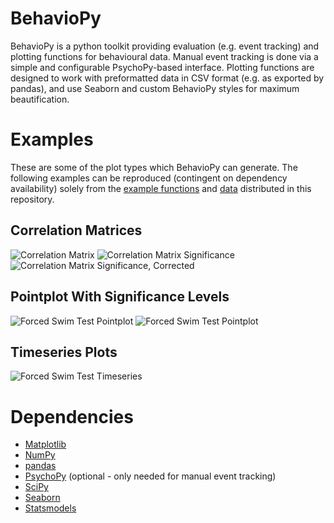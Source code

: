 # BehavioPy

BehavioPy is a python toolkit providing evaluation (e.g. event tracking) and plotting functions for behavioural data.
Manual event tracking is done via a simple and configurable PsychoPy-based interface.
Plotting functions are designed to work with preformatted data in CSV format (e.g. as exported by pandas), and use Seaborn and custom BehavioPy styles for maximum beautification.

# Examples

These are some of the plot types which BehavioPy can generate. 
The following examples can be reproduced (contingent on dependency availability) solely from the [example functions](behaviopy/examples.py) and [data](example_data) distributed in this repository.

## Correlation Matrices

![Correlation Matrix](http://www.chymera.eu/examples/behaviopy/corr.png "Correlation Matrix")
![Correlation Matrix Significance](http://www.chymera.eu/examples/behaviopy/corr_p.png "")
![Correlation Matrix Significance, Corrected](http://www.chymera.eu/examples/behaviopy/corr_pc.png "")

## Pointplot With Significance Levels

![Forced Swim Test Pointplot](http://chymera.eu/examples/behaviopy/fst_p.png "")
![Forced Swim Test Pointplot](http://chymera.eu/examples/behaviopy/sp_p.png "")

## Timeseries Plots

![Forced Swim Test Timeseries](http://chymera.eu/examples/behaviopy/fst_ts.png "")


# Dependencies

* [Matplotlib](http://matplotlib.org/)
* [NumPy](http://www.numpy.org/)
* [pandas](http://pandas.pydata.org/)
* [PsychoPy](http://www.psychopy.org/) (optional - only needed for manual event tracking)
* [SciPy](https://www.scipy.org/scipylib/index.html)
* [Seaborn](https://seaborn.pydata.org/)
* [Statsmodels](https://github.com/statsmodels/statsmodels)
